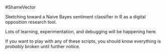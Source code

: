 #ShameVector                                                                  

Sketching toward a Naive Bayes sentiment classifier in R as a digital opposition research tool.

Lots of learning, experimentation, and debugging will be happening here.

If you want to play with any of these scripts, you should know everything is *probably* broken until further notice.
